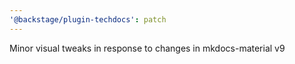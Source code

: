 ```yaml
---
'@backstage/plugin-techdocs': patch
---
```


Minor visual tweaks in response to changes in mkdocs-material v9
